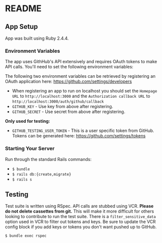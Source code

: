 # README

## App Setup

App was built using Ruby 2.4.4.

### Environment Variables

The app uses GithHub's API extensively and requires OAuth tokens to make API calls. You'll need to set the following environment variables:

The following two environment variables can be retrieved by registering an OAuth application here: https://github.com/settings/developers

* When registering an app to run on localhost you should set the `Homepage URL` to `http://localhost:3000` and the `Authorization callback URL` to `http://localhost:3000/auth/github/callback`
* `GITHUB_KEY` - Use key from above after registering.
* `GITHUB_SECRET` - Use secret from above after registering.

**Only used for testing:**
* `GITHUB_TESTING_USER_TOKEN` - This is a user specific token from GitHub. Tokens can be generated here: https://github.com/settings/tokens

### Starting Your Server

Run through the standard Rails commands:

* `$ bundle`
* `$ rails db:{create,migrate}`
* `$ rails s`

## Testing

Test suite is written using RSpec. API calls are stubbed using VCR. **Please do not delete cassettes from git.** This will make it more difficult for others looking to contribute to run the test suite. There is a `filter_sensitive_data` option used in VCR to filter out tokens and keys. Be sure to update the VCR config block if you add keys or tokens you don't want pushed up to GitHub.

`$ bundle exec rspec`
